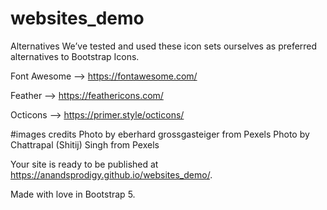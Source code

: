 # websites_demo

Alternatives
We’ve tested and used these icon sets ourselves as preferred alternatives to Bootstrap Icons.

Font Awesome --> https://fontawesome.com/

Feather --> https://feathericons.com/

Octicons --> https://primer.style/octicons/


#images credits
Photo by eberhard grossgasteiger from Pexels
Photo by Chattrapal (Shitij) Singh from Pexels


Your site is ready to be published at https://anandsprodigy.github.io/websites_demo/.


Made with love in Bootstrap 5.
